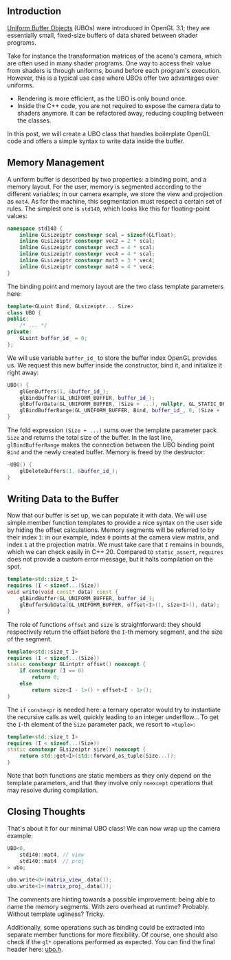 ## Introduction

[Uniform Buffer Objects](https://www.khronos.org/opengl/wiki/Uniform_Buffer_Object) (UBOs) were introduced in OpenGL 3.1; they are essentially small, fixed-size buffers of data shared between shader programs.

Take for instance the transformation matrices of the scene's camera, which are often used in many shader programs.
One way to access their value from shaders is through uniforms, bound before each program's execution.
However, this is a typical use case where UBOs offer two advantages over uniforms.
* Rendering is more efficient, as the UBO is only bound once.
* Inside the C++ code, you are not required to expose the camera data to shaders anymore.
  It can be refactored away, reducing coupling between the classes.

In this post, we will create a UBO class that handles boilerplate OpenGL code and offers a simple syntax to write data inside the buffer.

## Memory Management

A uniform buffer is described by two properties: a binding point, and a memory layout.
For the user, memory is segmented according to the different variables; in our camera example, we store the view and projection as `mat4`.
As for the machine, this segmentation must respect a certain set of rules.
The simplest one is `std140`, which looks like this for floating-point values:

```cpp
namespace std140 {
    inline GLsizeiptr constexpr scal = sizeof(GLfloat);
    inline GLsizeiptr constexpr vec2 = 2 * scal;
    inline GLsizeiptr constexpr vec3 = 4 * scal;
    inline GLsizeiptr constexpr vec4 = 4 * scal;
    inline GLsizeiptr constexpr mat3 = 3 * vec4;
    inline GLsizeiptr constexpr mat4 = 4 * vec4;
}
```

The binding point and memory layout are the two class template parameters here:

```cpp
template<GLuint Bind, GLsizeiptr... Size>
class UBO {
public:
    /* ... */
private:
    GLuint buffer_id_ = 0;
};
```

We will use variable `buffer_id_` to store the buffer index OpenGL provides us.
We request this new buffer inside the constructor, bind it, and initialize it right away:

```cpp
UBO() {
    glGenBuffers(1, &buffer_id_);
    glBindBuffer(GL_UNIFORM_BUFFER, buffer_id_);
    glBufferData(GL_UNIFORM_BUFFER, (Size + ...), nullptr, GL_STATIC_DRAW);
    glBindBufferRange(GL_UNIFORM_BUFFER, Bind, buffer_id_, 0, (Size + ...));
}
```

The fold expression `(Size + ...)` sums over the template parameter pack `Size` and returns the total size of the buffer.
In the last line, `glBindBufferRange`  makes the connection between the UBO binding point `Bind` and the newly created buffer.
Memory is freed by the destructor:

```cpp
~UBO() {
    glDeleteBuffers(1, &buffer_id_);
}
```

## Writing Data to the Buffer

Now that our buffer is set up, we can populate it with data.
We will use simple member function templates to provide a nice syntax on the user side by hiding the offset calculations.
Memory segments will be referred to by their index `I`: in our example, index `0` points at the camera view matrix, and index `1` at the projection matrix.
We must take care that `I` remains in bounds, which we can check easily in C++ 20.
Compared to `static_assert`, `requires` does not provide a custom error message, but it halts compilation on the spot.

```cpp
template<std::size_t I>
requires (I < sizeof...(Size))
void write(void const* data) const {
    glBindBuffer(GL_UNIFORM_BUFFER, buffer_id_);
    glBufferSubData(GL_UNIFORM_BUFFER, offset<I>(), size<I>(), data);
}
```

The role of functions `offset` and `size` is straightforward: they should respectively return the offset before the `I`-th memory segment, and the size of the segment.

```cpp
template<std::size_t I>
requires (I < sizeof...(Size))
static constexpr GLintptr offset() noexcept {
    if constexpr (I == 0)
        return 0;
    else
        return size<I - 1>() + offset<I - 1>();
}
```

The `if` `constexpr` is needed here: a ternary operator would try to instantiate the recursive calls as well, quickly leading to an integer underflow...
To get the `I`-th element of the `Size` parameter pack, we resort to `<tuple>`:

```cpp
template<std::size_t I>
requires (I < sizeof...(Size))
static constexpr GLsizeiptr size() noexcept {
    return std::get<I>(std::forward_as_tuple(Size...));
}
```

Note that both functions are static members as they only depend on the template parameters, and that they involve only `noexcept` operations that may resolve during compilation.

## Closing Thoughts

That's about it for our minimal UBO class!
We can now wrap up the camera example:

```cpp
UBO<0,
    std140::mat4, // view
    std140::mat4  // proj
> ubo;

ubo.write<0>(matrix_view_.data());
ubo.write<1>(matrix_proj_.data());
```

The comments are hinting towards a possible improvement: being able to name the memory segments.
With zero overhead at runtime?
Probably.
Without template ugliness?
Tricky.

Additionally, some operations such as binding could be extracted into separate member functions for more flexibility.
Of course, one should also check if the `gl*` operations performed as expected.
You can find the final header here: [ubo.h](./ubo.h).
